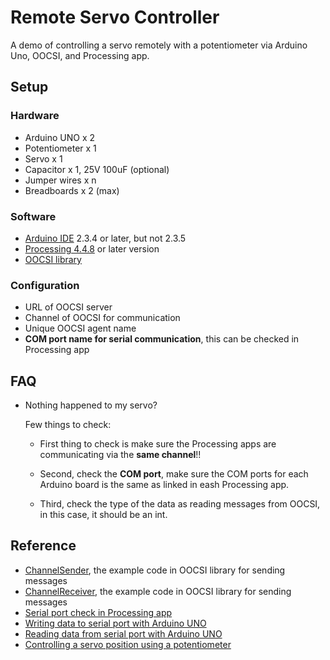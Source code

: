 # Remote Servo Controller

A demo of controlling a servo remotely with a potentiometer via Arduino Uno, OOCSI, and Processing app.

## Setup

### Hardware

- Arduino UNO x 2
- Potentiometer x 1
- Servo x 1
- Capacitor x 1, 25V 100uF (optional)
- Jumper wires x n
- Breadboards x 2 (max)

### Software

- [Arduino IDE](https://www.arduino.cc/en/software/) 2.3.4 or later, but not 2.3.5
- [Processing 4.4.8](https://processing.org/) or later version
- [OOCSI library](https://github.com/iddi/oocsi-processing)

### Configuration

- URL of OOCSI server
- Channel of OOCSI for communication
- Unique OOCSI agent name
- **COM port name for serial communication**, this can be checked in Processing app

## FAQ

- Nothing happened to my servo?

  Few things to check:

  - First thing to check is make sure the Processing apps are communicating via the **same channel**!!

  - Second, check the **COM port**, make sure the COM ports for each Arduino board is the same as linked in eash Processing app.

  - Third, check the type of the data as reading messages from OOCSI, in this case, it should be an int.

## Reference

- [ChannelSender](https://github.com/iddi/oocsi-processing/tree/master/dist/oocsi/examples/Connectivity/ChannelSender), the example code in OOCSI library for sending messages
- [ChannelReceiver](https://github.com/iddi/oocsi-processing/tree/master/dist/oocsi/examples/Connectivity/ChannelReceiver), the example code in OOCSI library for sending messages
- [Serial port check in Processing app](https://processing.org/reference/libraries/serial/Serial_list_.html)
- [Writing data to serial port with Arduino UNO](https://processing.org/reference/libraries/serial/Serial_write_.html)
- [Reading data from serial port with Arduino UNO](https://processing.org/reference/libraries/serial/Serial_readStringUntil_.html)
- [Controlling a servo position using a potentiometer](http://www.arduino.cc/en/Tutorial/Knob)
